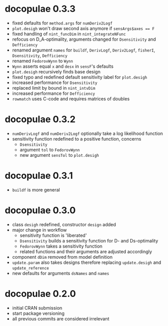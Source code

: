 # docopulae 0.3.3

* fixed defaults for `method.args` for `numDeriv2Logf`
* `plot.desigh` won't draw second axis anymore if `sensArgs$axes == F`
* fixed handling of `nint_funcDim` in `nint_integrateNFunc`
* refocus on D_A-optimality, arguments changed for `Dsensitivity` and `Defficiency`
* renamed argument `names` for `buildf`, `DerivLogf`, `Deriv2Logf`, `fisherI`, `Dsensitivity`, `Defficiency`
* renamed `FedorovWynn` to `Wynn`
* `Wynn` asserts equal `x` and `desx` in `sensF`'s defaults
* `plot.desigh` recursively finds base design
* fixed typo and redefined default sensitivity label for `plot.desigh`
* increased performance for `Dsensitivity`
* replaced limit by bound in `nint_intvDim`
* increased performance for `Defficiency`
* `rowmatch` uses C-code and requires matrices of doubles

# docopulae 0.3.2

* `numDerivLogf` and `numDeriv2Logf` optionally take a log likelihood function
* sensitivity function redefined to a positive function, concerns
  * `Dsensitivity`
  * argument `tol` to `FedorovWynn`
  * new argument `sensTol` to `plot.desigh`

# docopulae 0.3.1

* `buildf` is more general

# docopulae 0.3.0

* class `desigh` redefined, constructor `design` added
* major change in workflow
  * sensitivity function is 'liberated'
  * `Dsensitivity` builds a sensitivity function for D- and Ds-optimality
  * `FedorovWynn` takes a sensitivity function
  * related functions and their arguments are adjusted accordingly
* component `dDim` removed from model definition
* `update.param` also takes designs therefore replacing `update.desigh` and `update_reference`
* new defaults for arguments `dsNames` and `names`

# docopulae 0.2.0

* initial CRAN submission
* start package versioning
* all previous commits are considered irrelevant
